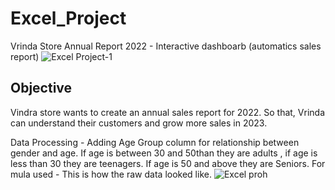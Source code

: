 # Excel_Project
Vrinda Store Annual Report 2022  - Interactive dashboarb  (automatics sales report)
![Excel Project-1](https://github.com/GOURAV1630/Excel_Project/assets/146067299/0dff90a0-44a0-47f7-9c03-22c974b14d00)

## Objective
Vindra store wants to create an annual sales report for 2022. So that, Vrinda can understand their customers and grow more sales in 2023.
 
Data Processing -
Adding Age Group column for relationship between gender and age. If age is between 30 and 50than they are adults , if age is less than 30 they are teenagers. If age is 50 and above they are Seniors.
For mula used - 
This is how the raw data looked like.
![Excel proh](https://github.com/GOURAV1630/Excel_Project/assets/146067299/b454105d-5c7d-4910-b846-4e68c6a8b084)



